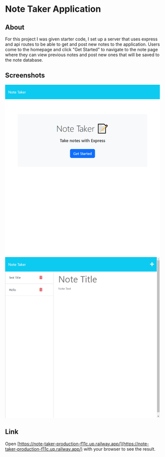 # Note Taker Application
## About
For this project I was given starter code, I set up a server that uses express and api routes to be able to get and post new notes to the application. Users come to the homepage and click "Get Started" to navigate to the note page where they can view previous notes and post new ones that will be saved to the note database.
## Screenshots
![Screenshot of home page](./public/assets/images/note-taker-production-f11c.up.railway.app_.png)
![Screenshot of note page](./public/assets/images/note-taker-production-f11c.up.railway.app_notes.png)
## Link
Open [https://note-taker-production-f11c.up.railway.app/](https://note-taker-production-f11c.up.railway.app/) with your browser to see the result.